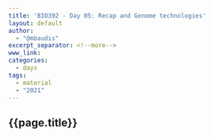 ```yaml
---
title: 'BIO392 - Day 05: Recap and Genome technologies'
layout: default
author:
  - "@mbaudis"
excerpt_separator: <!--more-->
www_link:
categories:
  - days
tags:
  - material
  - "2021"
---
```


## {{page.title}}

<!--more-->
